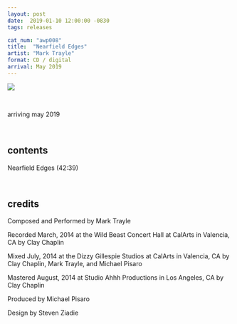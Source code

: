 ```yaml
---
layout: post
date:  2019-01-10 12:00:00 -0830
tags: releases

cat_num: "awp008"
title:  "Nearfield Edges"
artist: "Mark Trayle"
format: CD / digital
arrival: May 2019
---
```


![](https://awavepress.com/assets/AWP008web.jpg)

<br/>

arriving may 2019

<br/>

## contents

Nearfield Edges (42:39)

<br/>

## credits

Composed and Performed by Mark Trayle

Recorded March, 2014 at the Wild Beast Concert Hall at CalArts in Valencia, CA by Clay Chaplin

Mixed July, 2014 at the Dizzy Gillespie Studios at CalArts in Valencia, CA by Clay Chaplin, Mark Trayle, and Michael Pisaro

Mastered August, 2014 at Studio Ahhh Productions in Los Angeles, CA by Clay Chaplin

Produced by Michael Pisaro

Design by Steven Ziadie
